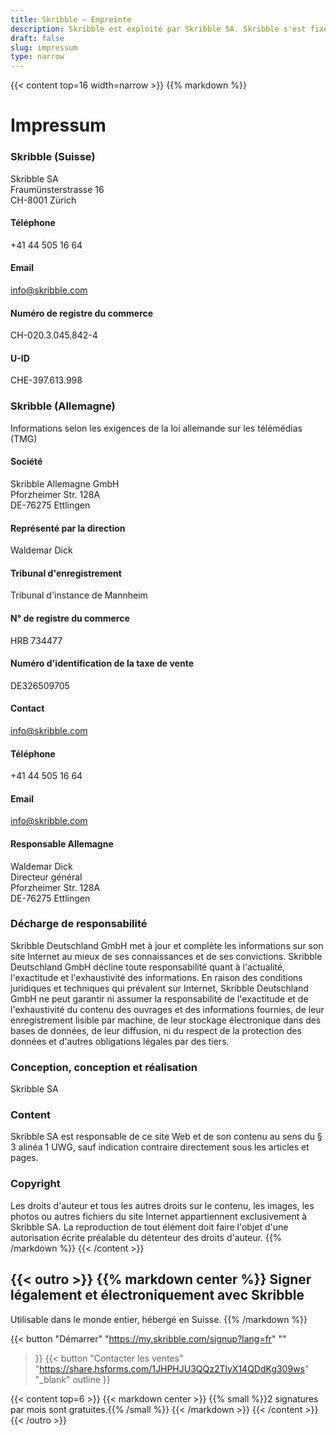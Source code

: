 ```yaml
---
title: Skribble – Empreinte
description: Skribble est exploité par Skribble SA. Skribble s'est fixé comme objectif de numériser les processus contractuels. Depuis sa fondation en 2018, une équipe croissante de Trust Shapers travaille à cet avenir.
draft: false
slug: impressum
type: narrow
---
```


{{< content top=16 width=narrow >}}
{{% markdown %}}
# Impressum

### Skribble (Suisse)
Skribble SA<br>
Fraumünsterstrasse 16<br>
CH-8001 Zürich

#### Téléphone
+41 44 505 16 64

#### Email
[info@skribble.com](mailto:info@skribble.com "info@skribble.com")

#### Numéro de registre du commerce
CH-020.3.045.842-4

#### U-ID
CHE-397.613.998

### Skribble (Allemagne)
Informations selon les exigences de la loi allemande sur les télémédias (TMG)

#### Société
Skribble Allemagne GmbH<br>
Pforzheimer Str. 128A<br>
DE-76275 Ettlingen<br>

#### Représenté par la direction
Waldemar Dick<br>

#### Tribunal d'enregistrement
Tribunal d'instance de Mannheim

#### N° de registre du commerce
HRB 734477

#### Numéro d'identification de la taxe de vente
DE326509705

#### Contact
[info@skribble.com](mailto:info@skribble.com "info@skribble.com")

#### Téléphone
+41 44 505 16 64

#### Email
[info@skribble.com](mailto:info@skribble.com "info@skribble.com")

#### Responsable Allemagne
Waldemar Dick<br>
Directeur général<br>
Pforzheimer Str. 128A<br>
DE-76275 Ettlingen

### Décharge de responsabilité
Skribble Deutschland GmbH met à jour et complète les informations sur son site Internet au mieux de ses connaissances et de ses convictions. Skribble Deutschland GmbH décline toute responsabilité quant à l'actualité, l'exactitude et l'exhaustivité des informations. En raison des conditions juridiques et techniques qui prévalent sur Internet, Skribble Deutschland GmbH ne peut garantir ni assumer la responsabilité de l'exactitude et de l'exhaustivité du contenu des ouvrages et des informations fournies, de leur enregistrement lisible par machine, de leur stockage électronique dans des bases de données, de leur diffusion, ni du respect de la protection des données et d'autres obligations légales par des tiers.

### Conception, conception et réalisation
Skribble SA

### Content
Skribble SA est responsable de ce site Web et de son contenu au sens du § 3 alinéa 1 UWG, sauf indication contraire directement sous les articles et pages.

### Copyright
Les droits d'auteur et tous les autres droits sur le contenu, les images, les photos ou autres fichiers du site Internet appartiennent exclusivement à Skribble SA. La reproduction de tout élément doit faire l'objet d'une autorisation écrite préalable du détenteur des droits d'auteur.
{{% /markdown %}}
{{< /content >}}

[//]: # (--------------------------------------------------------------------------------------------------------------)

{{< outro >}}
{{% markdown center %}}
Signer légalement et électroniquement 
avec Skribble
---
Utilisable dans le monde entier, hébergé en Suisse.
{{% /markdown %}}

{{< button
  "Démarrer"
  "https://my.skribble.com/signup?lang=fr"
  ""
>}}
{{< button
  "Contacter les ventes"
  "https://share.hsforms.com/1JHPHJU3QQz2TlyX14QDdKg309ws"
  "_blank"
  outline
>}}

{{< content top=6 >}}
{{< markdown center >}}
{{% small %}}2 signatures par mois sont gratuites.{{% /small %}} 
{{< /markdown >}}
{{< /content >}}
{{< /outro >}}


